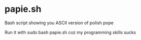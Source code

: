 # papie.sh
Bash script showing you ASCII version of polish pope

Run it with sudo bash papie.sh coz my programming skills sucks
